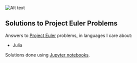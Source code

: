 ![Alt text](https://projecteuler.net/profile/buruzaemon.png "hello, world")

## Solutions to Project Euler Problems ##

Answers to [Project Euler](https://projecteuler.net/) problems, in languages I care about:

* Julia

Solutions done using [Jupyter notebooks](http://jupyter.org/).

